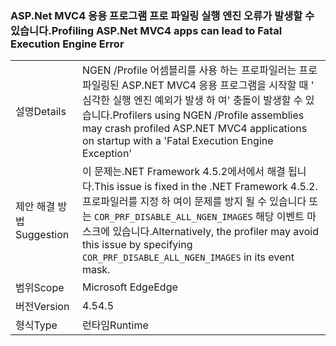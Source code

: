 ### <a name="profiling-aspnet-mvc4-apps-can-lead-to-fatal-execution-engine-error"></a><span data-ttu-id="1cfe0-101">ASP.Net MVC4 응용 프로그램 프로 파일링 실행 엔진 오류가 발생할 수 있습니다.</span><span class="sxs-lookup"><span data-stu-id="1cfe0-101">Profiling ASP.Net MVC4 apps can lead to Fatal Execution Engine Error</span></span>

|   |   |
|---|---|
|<span data-ttu-id="1cfe0-102">설명</span><span class="sxs-lookup"><span data-stu-id="1cfe0-102">Details</span></span>|<span data-ttu-id="1cfe0-103">NGEN /Profile 어셈블리를 사용 하는 프로파일러는 프로 파일링된 ASP.NET MVC4 응용 프로그램을 시작할 때 ' 심각한 실행 엔진 예외가 발생 하 여' 충돌이 발생할 수 있습니다.</span><span class="sxs-lookup"><span data-stu-id="1cfe0-103">Profilers using NGEN /Profile assemblies may crash profiled ASP.NET MVC4 applications on startup with a 'Fatal Execution Engine Exception'</span></span>|
|<span data-ttu-id="1cfe0-104">제안 해결 방법</span><span class="sxs-lookup"><span data-stu-id="1cfe0-104">Suggestion</span></span>|<span data-ttu-id="1cfe0-105">이 문제는.NET Framework 4.5.2에서에서 해결 됩니다.</span><span class="sxs-lookup"><span data-stu-id="1cfe0-105">This issue is fixed in the .NET Framework 4.5.2.</span></span> <span data-ttu-id="1cfe0-106">프로파일러를 지정 하 여이 문제를 방지 될 수 있습니다 또는 <code>COR_PRF_DISABLE_ALL_NGEN_IMAGES</code> 해당 이벤트 마스크에 있습니다.</span><span class="sxs-lookup"><span data-stu-id="1cfe0-106">Alternatively, the profiler may avoid this issue by specifying <code>COR_PRF_DISABLE_ALL_NGEN_IMAGES</code> in its event mask.</span></span>|
|<span data-ttu-id="1cfe0-107">범위</span><span class="sxs-lookup"><span data-stu-id="1cfe0-107">Scope</span></span>|<span data-ttu-id="1cfe0-108">Microsoft Edge</span><span class="sxs-lookup"><span data-stu-id="1cfe0-108">Edge</span></span>|
|<span data-ttu-id="1cfe0-109">버전</span><span class="sxs-lookup"><span data-stu-id="1cfe0-109">Version</span></span>|<span data-ttu-id="1cfe0-110">4.5</span><span class="sxs-lookup"><span data-stu-id="1cfe0-110">4.5</span></span>|
|<span data-ttu-id="1cfe0-111">형식</span><span class="sxs-lookup"><span data-stu-id="1cfe0-111">Type</span></span>|<span data-ttu-id="1cfe0-112">런타임</span><span class="sxs-lookup"><span data-stu-id="1cfe0-112">Runtime</span></span>|

